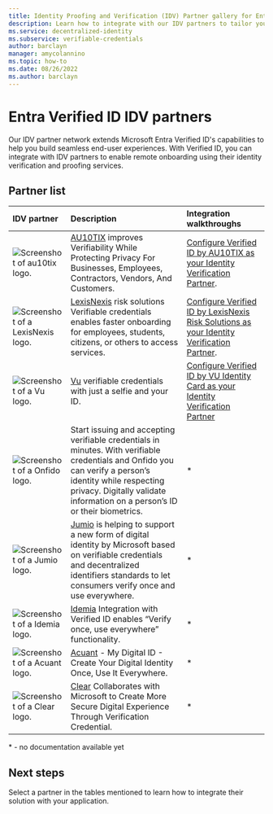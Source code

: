 ```yaml
---
title: Identity Proofing and Verification (IDV) Partner gallery for Entra Verified ID
description: Learn how to integrate with our IDV partners to tailor your end-user experience to your needs.
ms.service: decentralized-identity
ms.subservice: verifiable-credentials
author: barclayn
manager: amycolannino
ms.topic: how-to
ms.date: 08/26/2022
ms.author: barclayn
---
```


# Entra Verified ID IDV partners

Our IDV partner network extends Microsoft Entra Verified ID's capabilities to help you build seamless end-user experiences. With Verified ID, you can integrate with IDV partners to enable remote onboarding using their identity verification and proofing services.

## Partner list

| IDV partner | Description | Integration walkthroughs |
|:-------------------------|:--------------|:--------------|
|![Screenshot of au10tix logo.](media/partner-gallery/au10tix.png) | [AU10TIX](https://www.au10tix.com/solutions/microsoft-azure-active-directory-verifiable-credentials-program) improves Verifiability While Protecting Privacy For Businesses, Employees, Contractors, Vendors, And Customers. | [Configure Verified ID by AU10TIX as your Identity Verification Partner](https://aka.ms/au10tixvc). |
| ![Screenshot of a LexisNexis logo.](media/partner-gallery/lexisnexis.png) | [LexisNexis](https://solutions.risk.lexisnexis.com/did-microsoft) risk solutions Verifiable credentials enables faster onboarding for employees, students, citizens, or others to access services. | [Configure Verified ID by LexisNexis Risk Solutions as your Identity Verification Partner](https://aka.ms/lexisnexisvc). |
| ![Screenshot of a Vu logo.](media/partner-gallery/vu-logo.png) | [Vu](https://landings.vusecurity.com/microsoft-verifiable-credentials) verifiable credentials with just a selfie and your ID.| [Configure Verified ID by VU Identity Card as your Identity Verification Partner](partner-vu.md) |
| ![Screenshot of a Onfido logo.](media/partner-gallery/onfido.jpeg) | Start issuing and accepting verifiable credentials in minutes. With verifiable credentials and Onfido you can verify a person’s identity while respecting privacy. Digitally validate information on a person’s ID or their biometrics.| * |
| ![Screenshot of a Jumio logo.](media/partner-gallery/jumio.jpeg) | [Jumio](https://www.jumio.com/microsoft-verifiable-credentials/) is helping to support a new form of digital identity by Microsoft based on verifiable credentials and decentralized identifiers standards to let consumers verify once and use everywhere.| * |
| ![Screenshot of a Idemia logo.](media/partner-gallery/idemia.png) | [Idemia](https://na.idemia.com/identity/verifiable-credentials/) Integration with Verified ID enables “Verify once, use everywhere” functionality.| * |
| ![Screenshot of a Acuant logo.](media/partner-gallery/acuant.png) | [Acuant](https://www.acuant.com/microsoft-acuant-verifiable-credentials-my-digital-id/) - My Digital ID - Create Your Digital Identity Once, Use It Everywhere.| * |
| ![Screenshot of a Clear logo.](media/partner-gallery/clear.jpeg) | [Clear](https://ir.clearme.com/news-events/press-releases/detail/25/clear-collaborates-with-microsoft-to-create-more-secure) Collaborates with Microsoft to Create More Secure Digital Experience Through Verification Credential.| * |

\* -  no documentation available yet

## Next steps

Select a partner in the tables mentioned to learn how to integrate their solution with your application.
